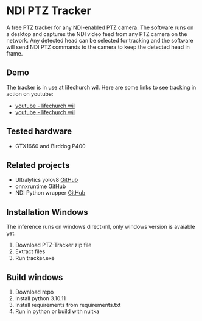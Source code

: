 # NDI PTZ Tracker
A free PTZ tracker for any NDI-enabled PTZ camera. The software runs on a desktop and captures the NDI video feed from any PTZ camera on the network. Any detected head can be selected for tracking and the software will send NDI PTZ commands to the camera to keep the detected head in frame.

## Demo
The tracker is in use at lifechurch wil. Here are some links to see tracking in action on youtube:
- [youtube - lifechurch wil](https://youtu.be/Er5B_IqR304?t=709)
- [youtube - lifechurch wil](https://youtu.be/-PTu4VsTdoA?t=1351)

## Tested hardware
- GTX1660 and Birddog P400

## Related projects
- Ultralytics yolov8 [GitHub](https://github.com/ultralytics/ultralytics)
- onnxruntime [GitHub](https://github.com/microsoft/onnxruntime)
- NDI Python wrapper [GitHub](https://github.com/buresu/ndi-python)

## Installation Windows
The inference runs on windows direct-ml, only windows version is avaiable yet.
1. Download PTZ-Tracker zip file
2. Extract files
3. Run tracker.exe

## Build windows
1. Download repo
2. Install python 3.10.11
3. Install requirements from requirements.txt
4. Run in python or build with nuitka
